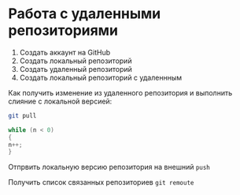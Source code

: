 # **Работа с удаленными репозиториями**

1. Создать аккаунт на GitHub
2. Создать локальный репозиторий 
3. Создать удаленный репозиторий 
4. Создать локальный репозиторий с удаленнным

Как получить изменение из удаленного репозитория и выполнить слияние с локальной версией:
```bash
git pull
```
```C#
while (n < 0)
{
n++;
}
```
Отпрвить локальную версию репозитория на внешний `push`

Получить список связанных репозиториев `git remoute`
